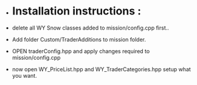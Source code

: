 - # Installation instructions :

- delete all WY Snow classes added to mission/config.cpp first..
- Add folder Custom/TraderAdditions to mission folder.
- OPEN traderConfig.hpp and apply changes required to mission/config.cpp
- now open WY_PriceList.hpp and WY_TraderCategories.hpp setup what you want.

